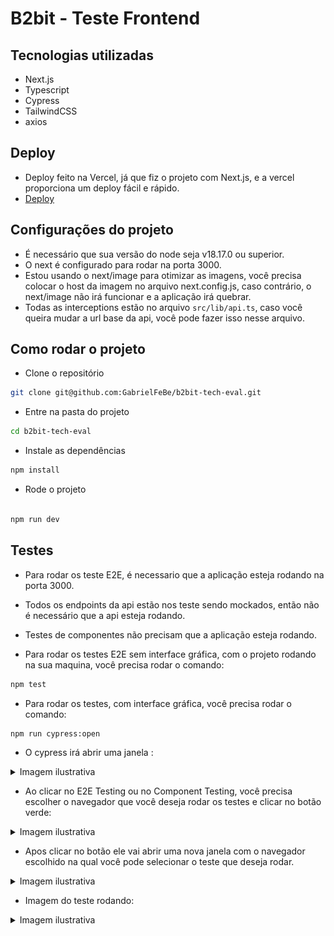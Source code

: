 # B2bit - Teste Frontend

## Tecnologias utilizadas

- Next.js
- Typescript
- Cypress
- TailwindCSS
- axios

## Deploy

- Deploy feito na Vercel, já que fiz o projeto com Next.js, e a vercel proporciona um deploy fácil e rápido.
- [Deploy](https://b2bit-tech-eval.vercel.app/)

## Configurações do projeto

- É necessário que sua versão do node seja v18.17.0 ou superior.
- O next é configurado para rodar na porta 3000.
- Estou usando o next/image para otimizar as imagens, você precisa colocar o host da imagem no arquivo next.config.js, caso contrário, o next/image não irá funcionar e a aplicação irá quebrar.
- Todas as interceptions estão no arquivo `src/lib/api.ts`, caso você queira mudar a url base da api, você pode fazer isso nesse arquivo.

## Como rodar o projeto

- Clone o repositório

```bash
git clone git@github.com:GabrielFeBe/b2bit-tech-eval.git

```

- Entre na pasta do projeto

```bash
cd b2bit-tech-eval
```

- Instale as dependências

```bash
npm install
```

- Rode o projeto

```bash

npm run dev

```

## Testes

- Para rodar os teste E2E, é necessario que a aplicação esteja rodando na porta 3000.

- Todos os endpoints da api estão nos teste sendo mockados, então não é necessário que a api esteja rodando.

- Testes de componentes não precisam que a aplicação esteja rodando.

- Para rodar os testes E2E sem interface gráfica, com o projeto rodando na sua maquina, você precisa rodar o comando:

```bash
npm test
```

- Para rodar os testes, com interface gráfica, você precisa rodar o comando:

```bash
npm run cypress:open
```

- O cypress irá abrir uma janela :

<details>
<summary>Imagem ilustrativa</summary>
<img src="./src/app/assets/homeCypress.png" alt="Cypress" width="500"/>
</details>

- Ao clicar no E2E Testing ou no Component Testing, você precisa escolher o navegador que você deseja rodar os testes e clicar no botão verde:

<details>
<summary>Imagem ilustrativa</summary>
<img src="./src/app/assets/startCypress.png" alt="Cypress" width="500"/>
</details>

- Apos clicar no botão ele vai abrir uma nova janela com o navegador escolhido na qual você pode selecionar o teste que deseja rodar.
<details>
<summary>Imagem ilustrativa</summary>
<img src="./src/app/assets/selectCypress.png" alt="Cypress" width="500"/>
</details>

- Imagem do teste rodando:
<details>
<summary>Imagem ilustrativa</summary>
<img src="./src/app/assets/testCypress.png" alt="Cypress" width="500"/>
</details>
